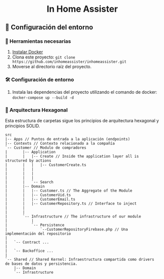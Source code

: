 
<h1 align="center">
  In Home Assister
</h1>

## 🚀 Configuración del entorno

### 🐳 Herramientas necesarias

1. [Instalar Docker](https://www.docker.com/get-started)
2. Clona este proyecto: `git clone https://github.com/inhomeassister/inhomeassister.git`
3. Moverse al directorio raíz del proyecto.

### 🛠️ Configuración de entorno

1. Instala las dependencias del proyecto utilizando el comando de docker: `docker-compose up --build -d`
   
### 🔨 Arquitectura Hexagonal

Esta estructura de carpetas sigue los principios de arquitectura hexagonal y principios SOLID.

```
src
|-- Apps // Puntos de entrada a la aplicación (endpoints)
|-- Contexts // Contexto relacionado a la compañía
`-- Customer // Modulo de compradores
|       |-- Application
|       |   |-- Create // Inside the application layer all is structured by actions
|       |   |   |-- CustomerCreate.ts
|       |   |
|       |   |
|       |   |
|       |   `-- Search
|       |-- Domain
|       |   |-- Customer.ts // The Aggregate of the Module
|       |   |-- CustomerUid.ts 
|       |   |-- CustomerEmail.ts
|       |   |-- CustomerRepository.ts // Interface to inject
|       |
|       |
|       `-- Infrastructure // The infrastructure of our module
|           |
|           `-- Persistence
|               `--CustomerRepositoryFirebase.php // Una implementación del repositorio
|
|   `-- Contract ...
|
|   `-- Backoffice ...
|
`-- Shared // Shared Kernel: Infraestructura compartida como drivers de bases de datos y persistencia.
    |-- Domain
    `-- Infrastructure
```
